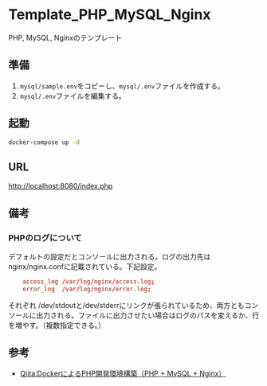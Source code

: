 # Template_PHP_MySQL_Nginx

PHP, MySQL, Nginxのテンプレート

## 準備

1. ```mysql/sample.env```をコピーし、```mysql/.env```ファイルを作成する。
2. ```mysql/.env```ファイルを編集する。

## 起動

``` sh
docker-compose up -d
```

## URL

[http://localhost:8080/index.php](http://localhost:8080/index.php)

## 備考

### PHPのログについて

デフォルトの設定だとコンソールに出力される。ログの出力先はnginx/nginx.confに記載されている。下記設定。

``` conf
    access_log /var/log/nginx/access.log;
    error_log  /var/log/nginx/error.log;
```

それぞれ /dev/stdoutと/dev/stderrにリンクが張られているため、両方ともコンソールに出力される。ファイルに出力させたい場合はログのパスを変えるか、行を増やす。（複数指定できる。）

## 参考

- [Qiita:DockerによるPHP開発環境構築（PHP + MySQL + Nginx）](https://qiita.com/nemui_/items/f911be7ffa4f29293fd5)
